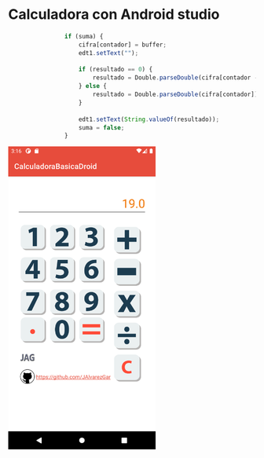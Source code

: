 # Calculadora con Android studio 

```javascript
                if (suma) {
                    cifra[contador] = buffer;
                    edt1.setText("");

                    if (resultado == 0) {
                        resultado = Double.parseDouble(cifra[contador - 1]) + Double.parseDouble(cifra[contador]);
                    } else {
                        resultado = Double.parseDouble(cifra[contador]) + resultado;
                    }

                    edt1.setText(String.valueOf(resultado));
                    suma = false;
                }
```       

<img src="https://github.com/JAlvarezGar/CalculadoraBasicaDroid/blob/master/pictures/Screenshot_1627486073.png" width="300px" />
